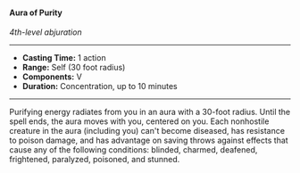 #### Aura of Purity
*4th-level abjuration*
___
- **Casting Time:** 1 action
- **Range:** Self (30 foot radius)
- **Components:** V
- **Duration:** Concentration, up to 10 minutes
___
Purifying energy radiates from you in an aura with a 30-foot radius. Until the spell ends, the aura moves with you, centered on you. Each nonhostile creature in the aura (including you) can't become diseased, has resistance to poison damage, and has advantage on saving throws against effects that cause any of the following conditions: blinded, charmed, deafened, frightened, paralyzed, poisoned, and stunned.